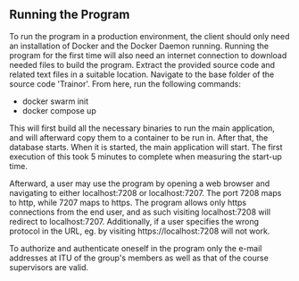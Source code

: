 ## Running the Program
To run the program in a production environment, the client should only need an installation of Docker and the Docker Daemon running. Running the program for the first time will also need an internet connection to download needed files to build the program. Extract the provided source code and related text files in a suitable location. Navigate to the base folder of the source code 'Trainor'. From here, run the following commands:

- docker swarm init
- docker compose up

This will first build all the necessary binaries to run the main application, and will afterward copy them to a container to be run in. After that, the database starts. When it is started, the main application will start. The first execution of this took 5 minutes to complete when measuring the start-up time.

Afterward, a user may use the program by opening a web browser and navigating to either localhost:7208 or localhost:7207. The port 7208 maps to http, while 7207 maps to https. The program allows only https connections from the end user, and as such visiting localhost:7208 will redirect to localhost:7207. Additionally, if a user specifies the wrong protocol in the URL, eg. by visiting https://localhost:7208 will not work.

To authorize and authenticate oneself in the program only the e-mail addresses at ITU of the group's members as well as that of the course supervisors are valid.
